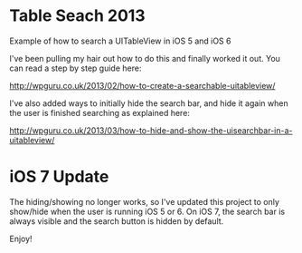 Table Seach 2013
================

Example of how to search a UITableView in iOS 5 and iOS 6

I've been pulling my hair out how to do this and finally worked it out. You can read a step by step guide here:

http://wpguru.co.uk/2013/02/how-to-create-a-searchable-uitableview/

I've also added ways to initially hide the search bar, and hide it again when the user is finished searching as explained here:

http://wpguru.co.uk/2013/03/how-to-hide-and-show-the-uisearchbar-in-a-uitableview/

iOS 7 Update
============
The hiding/showing no longer works, so I've updated this project to only show/hide when the user is running iOS 5 or 6. On iOS 7, the search bar is always visible and the search button is hidden by default.

Enjoy!

